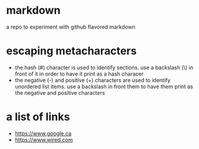 # markdown
a repo to experiment with github flavored markdown

# escaping metacharacters
- the hash (\#) character is used to identify sections. use a
backslash (\\) in front of it in order to have it print as a hash
characer
- the negative (\-) and positive (\+) characters are used to identify
unordered list items. use a backslash in front them to have them print
as the negative and positive characters

# a list of links
- https://www.google.ca
- https://www.wired.com
